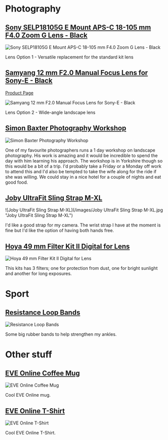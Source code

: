 # Photography

## [Sony SELP18105G E Mount APS-C 18-105 mm F4.0 Zoom G Lens - Black](https://www.amazon.co.uk/d/Electronics-Photo/Sony-SELP18105G-Mount-APS-C-18-105mm-F4-0-Zoom/B00F5X17KY)

![Sony SELP18105G E Mount APS-C 18-105 mm F4.0 Zoom G Lens - Black](/images/SELP18105G.jpg "Sony SELP18105G E Mount APS-C 18-105 mm F4.0 Zoom G Lens - Black")

Lens Option 1 - Versatile replacement for the standard kit lens

## [Samyang 12 mm F2.0 Manual Focus Lens for Sony-E - Black](https://www.amazon.co.uk/dp/B00MTXXSAK/ref=cm_sw_r_cp_ep_dp_c8qDzb1EHFYX4)
[Product Page](http://www.samyanglensglobal.com/product/detail.do?SQ=15)

![Samyang 12 mm F2.0 Manual Focus Lens for Sony-E - Black](/images/samyang.jpg "Samyang 12 mm F2.0 Manual Focus Lens for Sony-E - Black")

Lens Option 2 - Wide-angle landscape lens

## [Simon Baxter Photography Workshop](https://baxter.photos/photography-workshops/)
![Simon Baxter Photography Workshop](/images/simon-baxter.jpg "Simon Baxter Photography Workshop")

One of my favourite photographers runs a 1 day workshop on landscape photography. His work is amazing and it would be incredible to spend the day with him learning his approach. The workshop is in Yorkshire though so this would be a bit of a trip. I'd probably take a Friday or a Monday off work to attend this and I'd also be tempted to take the wife along for the ride if she was willing. We could stay in a nice hotel for a couple of nights and eat good food.

## [Joby UltraFit Sling Strap M-XL](http://joby.com/ultrafit-sling-strap)

![Joby UltraFit Sling Strap M-XL](/images/Joby UltraFit Sling Strap M-XL.jpg "Joby UltraFit Sling Strap M-XL")

I'd like a good strap for my camera. The wrist strap I have at the moment is fine but I'd like the option of having both hands free.

## [Hoya 49 mm Filter Kit II Digital for Lens](http://amzn.eu/4O77i2Y)

![Hoya 49 mm Filter Kit II Digital for Lens](/images/hoya_lens_filters.jpg "Hoya 49 mm Filter Kit II Digital for Lens")

This kits has 3 filters; one for protection from dust, one for bright sunlight and another for long exposures.

# Sport

## [Resistance Loop Bands](https://www.amazon.co.uk/d/Pilates/Resistance-Loop-Bands-Exercise-Improving-Rehabilitation-Guarantee/B011KZ152K/ref=sr_1_2?ie=UTF8&qid=1499428646&sr=8-2&keywords=theraband)

![Resistance Loop Bands](/images/therabands.jpg "Resistance Loop Bands")

Some big rubber bands to help strengthen my ankles.

# Other stuff

## [EVE Online Coffee Mug](https://eveonline-merchandise-store.myshopify.com/collections/drone-maintenance-ledger/products/eve-online-coffee-mug)

![EVE Online Coffee Mug](/images/EVE_CoffeeMug.jpg "EVE Online Coffee Mug")

Cool EVE Online mug.

## [EVE Online T-Shirt](https://eveonline-merchandise-store.myshopify.com/collections/apparel/products/how-do-i-warp-to-something-t-shirt)

![EVE Online T-Shirt](/images/EVE-T-Shirt.png "EVE Online T-Shirt")

Cool EVE Online T-Shirt.
